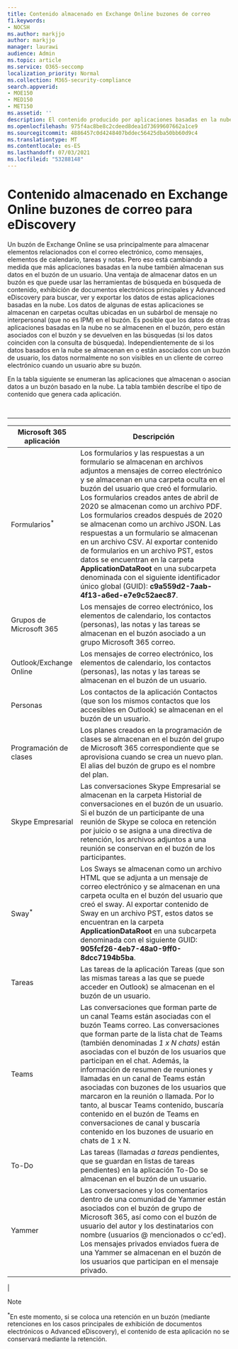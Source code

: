 ```yaml
---
title: Contenido almacenado en Exchange Online buzones de correo
f1.keywords:
- NOCSH
ms.author: markjjo
author: markjjo
manager: laurawi
audience: Admin
ms.topic: article
ms.service: O365-seccomp
localization_priority: Normal
ms.collection: M365-security-compliance
search.appverid:
- MOE150
- MED150
- MET150
ms.assetid: ''
description: El contenido producido por aplicaciones basadas en la nube en Microsoft 365 se almacena o se asocia con el buzón de correo Exchange Online usuario. Este contenido se puede buscar con herramientas de exhibición de documentos electrónicos de Microsoft.
ms.openlocfilehash: 975f4ac8be8c2cdeed8dea1d73699607662a1ce9
ms.sourcegitcommit: 4886457c0d4248407bddec56425dba50bb60d9c4
ms.translationtype: MT
ms.contentlocale: es-ES
ms.lasthandoff: 07/03/2021
ms.locfileid: "53288148"
---
```

# <a name="content-stored-in-exchange-online-mailboxes-for-ediscovery"></a>Contenido almacenado en Exchange Online buzones de correo para eDiscovery

Un buzón de Exchange Online se usa principalmente para almacenar elementos relacionados con el correo electrónico, como mensajes, elementos de calendario, tareas y notas. Pero eso está cambiando a medida que más aplicaciones basadas en la nube también almacenan sus datos en el buzón de un usuario. Una ventaja de almacenar datos en un buzón es que puede usar las herramientas de búsqueda en búsqueda de contenido, exhibición de documentos electrónicos principales y Advanced eDiscovery para buscar, ver y exportar los datos de estas aplicaciones basadas en la nube. Los datos de algunas de estas aplicaciones se almacenan en carpetas ocultas ubicadas en un subárbol de mensaje no interpersonal (que no es IPM) en el buzón. Es posible que los datos de  otras aplicaciones basadas  en la nube no se almacenen en el buzón, pero están asociados con el buzón y se devuelven en las búsquedas (si los datos coinciden con la consulta de búsqueda). Independientemente de si los datos basados en la nube se almacenan en o están asociados con un buzón de usuario, los datos normalmente no son visibles en un cliente de correo electrónico cuando un usuario abre su buzón.

En la tabla siguiente se enumeran las aplicaciones que almacenan o asocian datos a un buzón basado en la nube. La tabla también describe el tipo de contenido que genera cada aplicación.

<br>

****

|Microsoft 365 aplicación|Descripción|
|---|---|
|Formularios<sup>*</sup>|Los formularios y las respuestas a un formulario se almacenan en archivos adjuntos a mensajes de correo electrónico y se almacenan en una carpeta oculta en el buzón del usuario que creó el formulario. Los formularios creados antes de abril de 2020 se almacenan como un archivo PDF. Los formularios creados después de 2020 se almacenan como un archivo JSON. Las respuestas a un formulario se almacenan en un archivo CSV. Al exportar contenido de formularios en un archivo PST, estos datos se encuentran en la carpeta **ApplicationDataRoot** en una subcarpeta denominada con el siguiente identificador único global (GUID): **c9a559d2-7aab-4f13-a6ed-e7e9c52aec87**.|
|Grupos de Microsoft 365|Los mensajes de correo electrónico, los elementos de calendario, los contactos (personas), las notas y las tareas se almacenan en el buzón asociado a un grupo Microsoft 365 correo.|
|Outlook/Exchange Online|Los mensajes de correo electrónico, los elementos de calendario, los contactos (personas), las notas y las tareas se almacenan en el buzón de un usuario.|
|Personas|Los contactos de la aplicación Contactos (que son los mismos contactos que los accesibles en Outlook) se almacenan en el buzón de un usuario.|
|Programación de clases|Los planes creados en la programación de clases se almacenan en el buzón del grupo de Microsoft 365 correspondiente que se aprovisiona cuando se crea un nuevo plan. El alias del buzón de grupo es el nombre del plan.|
|Skype Empresarial|Las conversaciones Skype Empresarial se almacenan en la carpeta Historial de conversaciones en el buzón de un usuario. Si el buzón de un participante de una reunión de Skype se coloca en retención por juicio o se asigna a una directiva de retención, los archivos adjuntos a una reunión se conservan en el buzón de los participantes.|
|Sway<sup>*</sup>|Los Sways se almacenan como un archivo HTML que se adjunta a un mensaje de correo electrónico y se almacenan en una carpeta oculta en el buzón del usuario que creó el sway. Al exportar contenido de Sway en un archivo PST, estos datos se encuentran en la carpeta **ApplicationDataRoot** en una subcarpeta denominada con el siguiente GUID: **905fcf26-4eb7-48a0-9ff0-8dcc7194b5ba**.|
|Tareas|Las tareas de la aplicación Tareas (que son las mismas tareas a las que se puede acceder en Outlook) se almacenan en el buzón de un usuario.|
|Teams|Las conversaciones que forman parte de un canal Teams están asociadas con el buzón Teams correo. Las conversaciones que forman parte de la lista chat de Teams (también denominadas *1 x N chats)* están asociadas con el buzón de los usuarios que participan en el chat. Además, la información de resumen de reuniones y llamadas en un canal de Teams están asociadas con buzones de los usuarios que marcaron en la reunión o llamada. Por lo tanto, al buscar Teams contenido, buscaría contenido en el buzón de Teams en conversaciones de canal y buscaría contenido en los buzones de usuario en chats de 1 x N.|
|To-Do|Las tareas (llamadas *a tareas* pendientes, que se guardan en listas de tareas pendientes) en la aplicación To-Do se almacenan en el buzón de un usuario.|
|Yammer|Las conversaciones y los comentarios dentro de una comunidad de Yammer están asociados con el buzón de grupo de Microsoft 365, así como con el buzón de usuario del autor y los destinatarios con nombre (usuarios @ mencionados o cc'ed). Los mensajes privados enviados fuera de una Yammer se almacenan en el buzón de los usuarios que participan en el mensaje privado.|
|

> [!NOTE]
> <sup>*</sup>En este momento, si se coloca una retención en un buzón (mediante retenciones en los casos principales de exhibición de documentos electrónicos o Advanced eDiscovery), el contenido de esta aplicación no se conservará mediante la retención.
